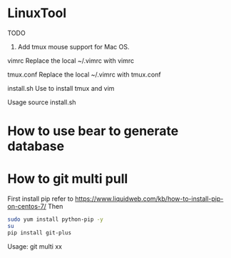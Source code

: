 # LinuxTool

TODO
1. Add tmux mouse support for Mac OS.

vimrc
Replace the local ~/.vimrc with vimrc

tmux.conf
Replace the local ~/.vimrc with tmux.conf

install.sh
Use to install tmux and vim

Usage
    source install.sh

# How to use bear to generate database

# How to git multi pull
First install pip refer to https://www.liquidweb.com/kb/how-to-install-pip-on-centos-7/
Then
```bash
sudo yum install python-pip -y
su
pip install git-plus
```
Usage: git multi xx
